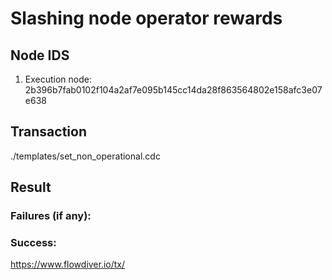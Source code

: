 # Slashing node operator rewards

## Node IDS
1. Execution node: 2b396b7fab0102f104a2af7e095b145cc14da28f863564802e158afc3e07e638


## Transaction 
./templates/set_non_operational.cdc

## Result

### Failures (if any):

### Success:
https://www.flowdiver.io/tx/
